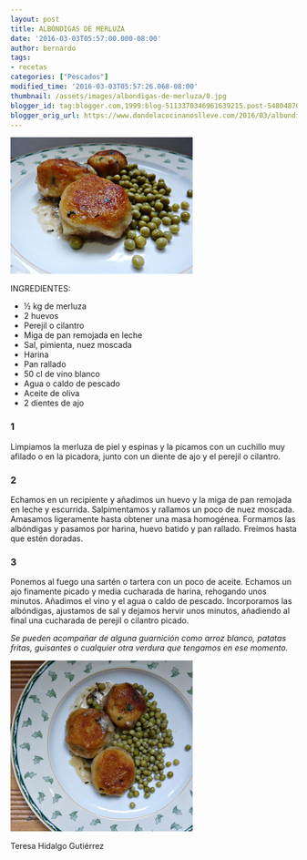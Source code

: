 ```yaml
---
layout: post
title: ALBÓNDIGAS DE MERLUZA
date: '2016-03-03T05:57:00.000-08:00'
author: bernardo
tags:
- recetas
categories: ["Pescados"]
modified_time: '2016-03-03T05:57:26.068-08:00'
thumbnail: /assets/images/albondigas-de-merluza/0.jpg
blogger_id: tag:blogger.com,1999:blog-5113370346961639215.post-5480487061565743196
blogger_orig_url: https://www.dondelacocinanoslleve.com/2016/03/albondigas-de-merluza.html
---
```


![](/assets/images/albondigas-de-merluza/0.jpg)

  
INGREDIENTES:  

* ½ kg de merluza
* 2 huevos
* Perejil o cilantro
* Miga de pan remojada en leche
* Sal, pimienta, nuez moscada
* Harina
* Pan rallado
* 50 cl de vino blanco
* Agua o caldo de pescado
* Aceite de oliva
* 2 dientes de ajo  

### 1

Limpiamos la merluza de piel y espinas y la picamos con un cuchillo muy afilado o en la picadora, junto con un diente de ajo y el perejil o cilantro.  

### 2

Echamos en un recipiente y añadimos un huevo y la miga de pan remojada en leche y escurrida. Salpimentamos y rallamos un poco de nuez moscada. Amasamos ligeramente hasta obtener una masa homogénea. Formamos las albóndigas y pasamos por harina, huevo batido y pan rallado. Freímos hasta que estén doradas.  

### 3

Ponemos al fuego una sartén o tartera con un poco de aceite. Echamos un ajo finamente picado y media cucharada de harina, rehogando unos minutos. Añadimos el vino y el agua o caldo de pescado. Incorporamos las albóndigas, ajustamos de sal y dejamos hervir unos minutos, añadiendo al final una cucharada de perejil o cilantro picado.  

_Se pueden acompañar de alguna guarnición como arroz blanco, patatas fritas, guisantes o cualquier otra verdura que tengamos en ese momento._

![](/assets/images/albondigas-de-merluza/1.jpg)

  
Teresa Hidalgo Gutiérrez
